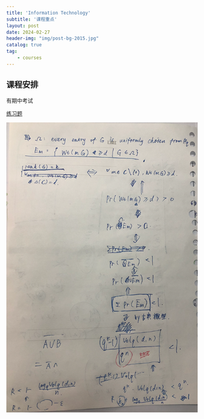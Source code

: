 ```yaml
---
title: 'Information Technology'
subtitle: '课程重点'
layout: post
date: 2024-02-27
header-img: "img/post-bg-2015.jpg"
catalog: true
tag: 
    - courses
---
```




## 课程安排

有期中考试

[练习题](https://feog.github.io/sol-2022.pdf)



![image-20240626173313777](https://raw.githubusercontent.com/BugProducer2/PicBed/main/img/image-20240626173313777.png)